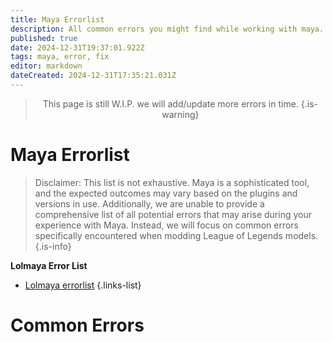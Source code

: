 ```yaml
---
title: Maya Errorlist
description: All common errors you might find while working with maya.
published: true
date: 2024-12-31T19:37:01.922Z
tags: maya, error, fix
editor: markdown
dateCreated: 2024-12-31T17:35:21.031Z
---
```


<center>

  > This page is still W.I.P. we will add/update more errors in time.
{.is-warning} 

</center>


# Maya Errorlist

> Disclaimer: This list is not exhaustive. Maya is a sophisticated tool, and the expected outcomes may vary based on the plugins and versions in use. Additionally, we are unable to provide a comprehensive list of all potential errors that may arise during your experience with Maya. Instead, we will focus on common errors specifically encountered when modding League of Legends models.
{.is-info}


**Lolmaya Error List**

- [Lolmaya errorlist](/core-guides/tools/maya/lolmaya-errorlist)
{.links-list}


# Common Errors

